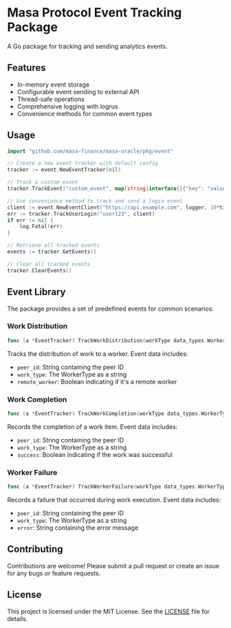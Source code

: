# Masa Protocol Event Tracking Package

A Go package for tracking and sending analytics events.

## Features

- In-memory event storage
- Configurable event sending to external API
- Thread-safe operations
- Comprehensive logging with logrus
- Convenience methods for common event types

## Usage

```go
import "github.com/masa-finance/masa-oracle/pkg/event"

// Create a new event tracker with default config
tracker := event.NewEventTracker(nil)

// Track a custom event
tracker.TrackEvent("custom_event", map[string]interface{}{"key": "value"})

// Use convenience method to track and send a login event
client := event.NewEventClient("https://api.example.com", logger, 10*time.Second)
err := tracker.TrackUserLogin("user123", client)
if err != nil {
    log.Fatal(err)
}

// Retrieve all tracked events
events := tracker.GetEvents()

// Clear all tracked events
tracker.ClearEvents()
```

## Event Library

The package provides a set of predefined events for common scenarios:

### Work Distribution

```go
func (a *EventTracker) TrackWorkDistribution(workType data_types.WorkerType, remoteWorker bool, peerId string, client *EventClient) error
```

Tracks the distribution of work to a worker. Event data includes:
- `peer_id`: String containing the peer ID
- `work_type`: The WorkerType as a string
- `remote_worker`: Boolean indicating if it's a remote worker

### Work Completion

```go
func (a *EventTracker) TrackWorkCompletion(workType data_types.WorkerType, success bool, peerId string, client *EventClient) error
```

Records the completion of a work item. Event data includes:
- `peer_id`: String containing the peer ID
- `work_type`: The WorkerType as a string
- `success`: Boolean indicating if the work was successful

### Worker Failure

```go
func (a *EventTracker) TrackWorkerFailure(workType data_types.WorkerType, errorMessage string, peerId string, client *EventClient) error
```

Records a failure that occurred during work execution. Event data includes:
- `peer_id`: String containing the peer ID
- `work_type`: The WorkerType as a string
- `error`: String containing the error message

## Contributing

Contributions are welcome! Please submit a pull request or create an issue for any bugs or feature requests.

## License

This project is licensed under the MIT License. See the [LICENSE](LICENSE) file for details.